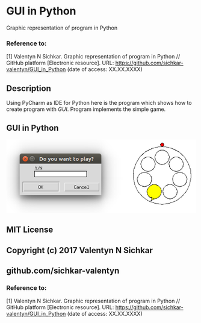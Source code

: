 # GUI in Python
Graphic representation of program in Python

### Reference to:
[1] Valentyn N Sichkar. Graphic representation of program in Python // GitHub platform [Electronic resource]. URL: https://github.com/sichkar-valentyn/GUI_in_Python (date of access: XX.XX.XXXX)

## Description
Using PyCharm as IDE for Python here is the program which shows how to create program with _GUI_.
Program implements the simple game.

## GUI in Python
![Result](images/GUI_in_Python.png)

## MIT License
## Copyright (c) 2017 Valentyn N Sichkar
## github.com/sichkar-valentyn
### Reference to:
[1] Valentyn N Sichkar. Graphic representation of program in Python // GitHub platform [Electronic resource]. URL: https://github.com/sichkar-valentyn/GUI_in_Python (date of access: XX.XX.XXXX)
